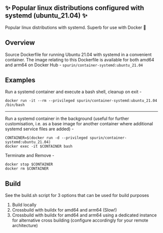 ## ✨ Popular linux distributions configured with systemd (ubuntu_21.04) ✨

Popular linux distributions with systemd.  Superb for use with Docker 🐋

## Overview

Source Dockerfile for running Ubuntu 21.04 with systemd in a convenient container.  The image relating to this Dockerfile is available for both amd64 and arm64 on Docker Hub - ```spurin/container-systemd:ubuntu_21.04```

## Examples

Run a systemd container and execute a bash shell, cleanup on exit -

```
docker run -it --rm --privileged spurin/container-systemd:ubuntu_21.04 /bin/bash
```

---

Run a systemd container in the background (useful for further customisation, i.e. as a base image
for another container where additional systemd service files are added) -

```
CONTAINER=$(docker run -d --privileged spurin/container-systemd:ubuntu_21.04)
docker exec -it $CONTAINER bash
```

Terminate and Remove -

```
docker stop $CONTAINER
docker rm $CONTAINER
```

## Build

See the build.sh script for 3 options that can be used for build purposes

1. Build locally
2. Crossbuild with buildx for amd64 and arm64 (Slow!)
3. Crossbuild with buildx for amd64 and arm64 using a dedicated instance for alternative cross building (configure accordingly for your remote architecture)
